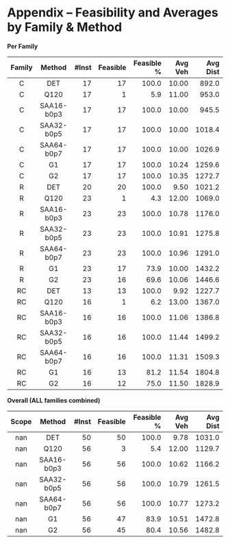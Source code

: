 # Appendix – Feasibility and Averages by Family & Method

**Per Family**

| Family | Method | #Inst | Feasible | Feasible % | Avg Veh | Avg Dist |
|:------:|:------:|------:|---------:|-----------:|--------:|---------:|
| C | DET | 17 | 17 | 100.0 | 10.00 | 892.0 |
| C | Q120 | 17 | 1 | 5.9 | 11.00 | 953.0 |
| C | SAA16-b0p3 | 17 | 17 | 100.0 | 10.00 | 945.5 |
| C | SAA32-b0p5 | 17 | 17 | 100.0 | 10.00 | 1018.4 |
| C | SAA64-b0p7 | 17 | 17 | 100.0 | 10.00 | 1026.9 |
| C | G1 | 17 | 17 | 100.0 | 10.24 | 1259.6 |
| C | G2 | 17 | 17 | 100.0 | 10.35 | 1272.7 |
| R | DET | 20 | 20 | 100.0 | 9.50 | 1021.2 |
| R | Q120 | 23 | 1 | 4.3 | 12.00 | 1069.0 |
| R | SAA16-b0p3 | 23 | 23 | 100.0 | 10.78 | 1176.0 |
| R | SAA32-b0p5 | 23 | 23 | 100.0 | 10.91 | 1275.8 |
| R | SAA64-b0p7 | 23 | 23 | 100.0 | 10.96 | 1291.0 |
| R | G1 | 23 | 17 | 73.9 | 10.00 | 1432.2 |
| R | G2 | 23 | 16 | 69.6 | 10.06 | 1446.6 |
| RC | DET | 13 | 13 | 100.0 | 9.92 | 1227.7 |
| RC | Q120 | 16 | 1 | 6.2 | 13.00 | 1367.0 |
| RC | SAA16-b0p3 | 16 | 16 | 100.0 | 11.06 | 1386.8 |
| RC | SAA32-b0p5 | 16 | 16 | 100.0 | 11.44 | 1499.2 |
| RC | SAA64-b0p7 | 16 | 16 | 100.0 | 11.31 | 1509.3 |
| RC | G1 | 16 | 13 | 81.2 | 11.54 | 1804.8 |
| RC | G2 | 16 | 12 | 75.0 | 11.50 | 1828.9 |

**Overall (ALL families combined)**

| Scope | Method | #Inst | Feasible | Feasible % | Avg Veh | Avg Dist |
|:-----:|:------:|------:|---------:|-----------:|--------:|---------:|
| nan | DET | 50 | 50 | 100.0 | 9.78 | 1031.0 |
| nan | Q120 | 56 | 3 | 5.4 | 12.00 | 1129.7 |
| nan | SAA16-b0p3 | 56 | 56 | 100.0 | 10.62 | 1166.2 |
| nan | SAA32-b0p5 | 56 | 56 | 100.0 | 10.79 | 1261.5 |
| nan | SAA64-b0p7 | 56 | 56 | 100.0 | 10.77 | 1273.2 |
| nan | G1 | 56 | 47 | 83.9 | 10.51 | 1472.8 |
| nan | G2 | 56 | 45 | 80.4 | 10.56 | 1482.8 |
